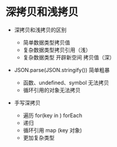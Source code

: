 # 深拷贝和浅拷贝

- 深拷贝和浅拷贝的区别
  - 简单数据类型拷贝值
  - 复杂数据类型拷贝引用（浅）
  - 复杂数据类型 开辟新空间 拷贝值（深）

- JSON.parse(JSON.stringify()) 简单粗暴
  - 函数、undefined、symbol 无法拷贝
  - 循环引用的对象无法拷贝

- 手写深拷贝
  - 遍历 for(key in ) forEach 
  - 递归
  - 循环引用 map (key 对象)
  - 更加复杂类型 